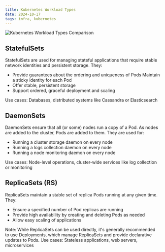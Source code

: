 ```yaml
---
title: Kubernetes Workload Types
date: 2024-10-17
tags: infra, kubernetes
---
```


![Kubernetes Workload Types Comparison](/assets/notes/kube-controllers.png)

## StatefulSets
StatefulSets are used for managing stateful applications that require stable network identities and persistent storage. They:

- Provide guarantees about the ordering and uniqueness of Pods
Maintain a sticky identity for each Pod
- Offer stable, persistent storage
- Support ordered, graceful deployment and scaling

Use cases: Databases, distributed systems like Cassandra or Elasticsearch

## DaemonSets
DaemonSets ensure that all (or some) nodes run a copy of a Pod. As nodes are added to the cluster, Pods are added to them. They are used for:
- Running a cluster storage daemon on every node
- Running a logs collection daemon on every node
- Running a node monitoring daemon on every node

Use cases: Node-level operations, cluster-wide services like log collection or monitoring

## ReplicaSets (RS)
ReplicaSets maintain a stable set of replica Pods running at any given time. They:

- Ensure a specified number of Pod replicas are running
- Provide high availability by creating and deleting Pods as needed
- Allow easy scaling of applications

Note: While ReplicaSets can be used directly, it's generally recommended to use Deployments, which manage ReplicaSets and provide declarative updates to Pods.
Use cases: Stateless applications, web servers, microservices
